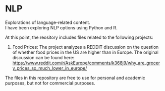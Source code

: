 # NLP
Explorations of language-related content.  
I have been exploring NLP options using Python and R. 

At this point, the reository includes files related to the following projects:

1. Food Prices: The project analyzes a REDDIT discussion on the question of whether food prices in the US are higher than in Europe. The original discussion can be found here: 
https://www.reddit.com/r/AskEurope/comments/k368j9/why_are_grocery_prices_so_much_lower_in_europe/

The files in this repository are free to use for personal and academic purposes, but not for commercial purposes. 
